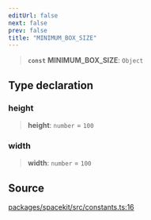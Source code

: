 ```yaml
---
editUrl: false
next: false
prev: false
title: "MINIMUM_BOX_SIZE"
---
```


> **`const`** **MINIMUM\_BOX\_SIZE**: `Object`

## Type declaration

### height

> **height**: `number` = `100`

### width

> **width**: `number` = `100`

## Source

[packages/spacekit/src/constants.ts:16](https://github.com/nodenogg-in/alpha-p2p/blob/bd4a66e/packages/spacekit/src/constants.ts#L16)
